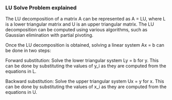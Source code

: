 ### LU Solve Problem explained

The LU decomposition of a matrix A can be represented as A = LU, where L is a lower triangular matrix and U is an upper triangular matrix. The LU decomposition can be computed using various algorithms, such as Gaussian elimination with partial pivoting.

Once the LU decomposition is obtained, solving a linear system Ax = b can be done in two steps:

Forward substitution: Solve the lower triangular system Ly = b for y. This can be done by substituting the values of y_i as they are computed from the equations in L.

Backward substitution: Solve the upper triangular system Ux = y for x. This can be done by substituting the values of x_i as they are computed from the equations in U.
